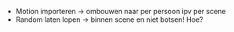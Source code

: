 * Motion importeren -> ombouwen naar per persoon ipv per scene
* Random laten lopen -> binnen scene en niet botsen! Hoe?
